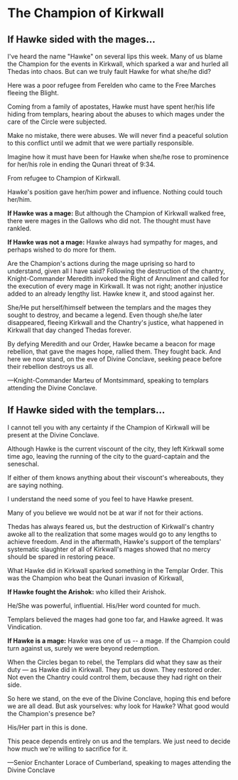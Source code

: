 <h1 class="title-sm">The Champion of Kirkwall</h1>
<h2 class="condition">If Hawke sided with the mages...</h2>
<p>I've heard the name "Hawke" on several lips this week. Many of us blame the Champion for the events in Kirkwall, which sparked a war and hurled all Thedas into chaos. But can we truly fault Hawke for what she/he did?</p>

<p>Here was a poor refugee from Ferelden who came to the Free Marches fleeing the Blight.</p>

<p>Coming from a family of apostates, Hawke must have spent her/his life hiding from templars, hearing about the abuses to which mages under the care of the Circle were subjected.</p>

<p>Make no mistake, there were abuses. We will never find a peaceful solution to this conflict until we admit that we were partially responsible.</p>

<p>Imagine how it must have been for Hawke when she/he rose to prominence for her/his role in ending the Qunari threat of 9:34.</p>

<p>From refugee to Champion of Kirkwall.</p>

<p>Hawke's position gave her/him power and influence. Nothing could touch her/him.</p>

<p><b class="inline-condition">If Hawke was a mage:</b> But although the Champion of Kirkwall walked free, there were mages in the Gallows who did not. The thought must have rankled.</p>

<p><b class="inline-condition">If Hawke was not a mage:</b> Hawke always had sympathy for mages, and perhaps wished to do more for them.</p>

<p>Are the Champion's actions during the mage uprising so hard to understand, given all I have said? Following the destruction of the chantry, Knight-Commander Meredith invoked the Right of Annulment and called for the execution of every mage in Kirkwall. It was not right; another injustice added to an already lengthy list. Hawke knew it, and stood against her.</p>

<p>She/He put herself/himself between the templars and the mages they sought to destroy, and became a legend. Even though she/he later disappeared, fleeing Kirkwall and the Chantry's justice, what happened in Kirkwall that day changed Thedas forever.</p>

<p>By defying Meredith and our Order, Hawke became a beacon for mage rebellion, that gave the mages hope, rallied them. They fought back. And here we now stand, on the eve of Divine Conclave, seeking peace before their rebellion destroys us all.</p>

<p>—Knight-Commander Marteu of Montsimmard, speaking to templars attending the Divine Conclave.</p>

<div class="division"></div>

<h2 class="condition">If Hawke sided with the templars...</h2>
<p>I cannot tell you with any certainty if the Champion of Kirkwall will be present at the Divine Conclave.</p>

<p>Although Hawke is the current viscount of the city, they left Kirkwall some time ago, leaving the running of the city to the guard-captain and the seneschal.</p>

<p>If either of them knows anything about their viscount's whereabouts, they are saying nothing.</p>

<p>I understand the need some of you feel to have Hawke present.</p>

<p>Many of you believe we would not be at war if not for their actions.</p>

<p>Thedas has always feared us, but the destruction of Kirkwall's chantry awoke all to the realization that some mages would go to any lengths to achieve freedom. And in the aftermath, Hawke's support of the templars' systematic slaughter of all of Kirkwall's mages showed that no mercy should be spared in restoring peace.</p>

<p>What Hawke did in Kirkwall sparked something in the Templar Order. This was the Champion who beat the Qunari invasion of Kirkwall,</p>

<p><b class="inline-condition">If Hawke fought the Arishok:</b> who killed their Arishok.</p>

<p>He/She was powerful, influential. His/Her word counted for much.</p>

<p>Templars believed the mages had gone too far, and Hawke agreed. It was Vindication.</p>

<p><b class="inline-condition">If Hawke is a mage:</b> Hawke was one of us -- a mage. If the Champion could turn against us, surely we were beyond redemption.</p>

<p>When the Circles began to rebel, the Templars did what they saw as their duty — as Hawke did in Kirkwall. They put us down. They restored order. Not even the Chantry could control them, because they had right on their side.</p>

<p>So here we stand, on the eve of the Divine Conclave, hoping this end before we are all dead. But ask yourselves: why look for Hawke? What good would the Champion's presence be?</p>

<p>His/Her part in this is done.</p>

<p>This peace depends entirely on us and the templars. We just need to decide how much we're willing to sacrifice for it.</p>

<p>—Senior Enchanter Lorace of Cumberland, speaking to mages attending the Divine Conclave</p>

